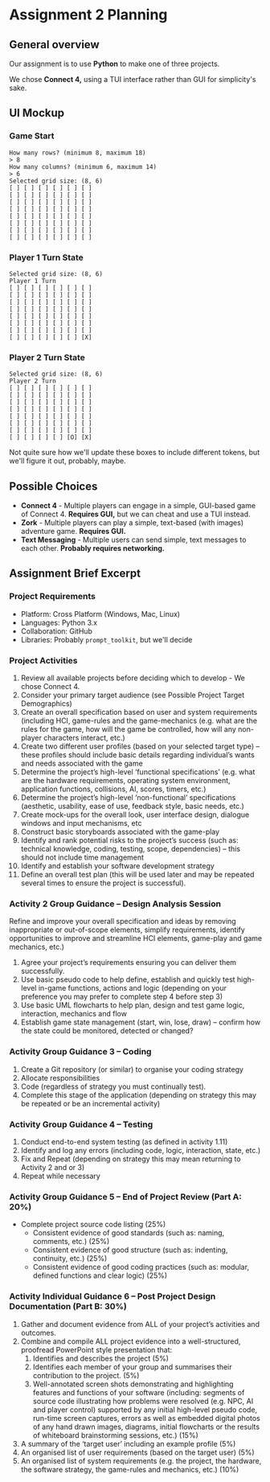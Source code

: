 # Assignment 2 Planning

## General overview

Our assignment is to use **Python** to make one of three projects.

We chose **Connect 4,** using a TUI interface rather than GUI for simplicity's sake.

## UI Mockup

### Game Start

```plaintext
How many rows? (minimum 8, maximum 18)
> 8
How many columns? (minimum 6, maximum 14)
> 6
Selected grid size: (8, 6)
[ ] [ ] [ ] [ ] [ ] [ ]
[ ] [ ] [ ] [ ] [ ] [ ]
[ ] [ ] [ ] [ ] [ ] [ ]
[ ] [ ] [ ] [ ] [ ] [ ]
[ ] [ ] [ ] [ ] [ ] [ ]
[ ] [ ] [ ] [ ] [ ] [ ]
[ ] [ ] [ ] [ ] [ ] [ ]
[ ] [ ] [ ] [ ] [ ] [ ]
```

### Player 1 Turn State

```plaintext
Selected grid size: (8, 6)
Player 1 Turn
[ ] [ ] [ ] [ ] [ ] [ ]
[ ] [ ] [ ] [ ] [ ] [ ]
[ ] [ ] [ ] [ ] [ ] [ ]
[ ] [ ] [ ] [ ] [ ] [ ]
[ ] [ ] [ ] [ ] [ ] [ ]
[ ] [ ] [ ] [ ] [ ] [ ]
[ ] [ ] [ ] [ ] [ ] [ ]
[ ] [ ] [ ] [ ] [ ] [X]
```

### Player 2 Turn State

```plaintext
Selected grid size: (8, 6)
Player 2 Turn
[ ] [ ] [ ] [ ] [ ] [ ]
[ ] [ ] [ ] [ ] [ ] [ ]
[ ] [ ] [ ] [ ] [ ] [ ]
[ ] [ ] [ ] [ ] [ ] [ ]
[ ] [ ] [ ] [ ] [ ] [ ]
[ ] [ ] [ ] [ ] [ ] [ ]
[ ] [ ] [ ] [ ] [ ] [ ]
[ ] [ ] [ ] [ ] [O] [X]
```

Not quite sure how we'll update these boxes to include different tokens, but we'll figure it out, probably, maybe.

## Possible Choices

* **Connect 4** - Multiple players can engage in a simple, GUI-based game of Connect 4. **Requires GUI,** but we can cheat and use a TUI instead.
* **Zork** - Multiple players can play a simple, text-based (with images) adventure game. **Requires GUI.**
* **Text Messaging** - Multiple users can send simple, text messages to each other. **Probably requires networking.**

<!-- So basically these are all horrible -->

## Assignment Brief Excerpt

### Project Requirements

* Platform: Cross Platform (Windows, Mac, Linux)
* Languages: Python 3.x
* Collaboration: GitHub
* Libraries: Probably `prompt_toolkit`, but we'll decide

### Project Activities

1. Review all available projects before deciding which to develop - We chose Connect 4.
2. Consider your primary target audience (see Possible Project Target Demographics)
3. Create an overall specification based on user and system requirements (including HCI, game-rules and the game-mechanics (e.g. what are the rules for the game, how will the game be controlled, how will any non-player characters interact, etc.)
4. Create two different user profiles (based on your selected target type) – these profiles should include basic details regarding individual’s wants and needs associated with the game
5. Determine the project’s high-level ‘functional specifications’ (e.g. what are the hardware requirements, operating system environment, application functions, collisions, AI, scores, timers, etc.)
6. Determine the project’s high-level ‘non-functional’ specifications (aesthetic, usability, ease of use, feedback style, basic needs, etc.) 
7. Create mock-ups for the overall look, user interface design, dialogue windows and input mechanisms, etc
8. Construct basic storyboards associated with the game-play
9. Identify and rank potential risks to the project’s success (such as: technical knowledge, coding, testing, scope, dependencies) – this should not include time management
10. Identify and establish your software development strategy
11. Define an overall test plan (this will be used later and may be repeated several times to ensure the project is successful).


### Activity 2 Group Guidance – Design Analysis Session

Refine and improve your overall specification and ideas by removing inappropriate or out-of-scope elements, simplify requirements, identify opportunities to improve and streamline HCI elements, game-play and game mechanics, etc.)

1. Agree your project’s requirements ensuring you can deliver them successfully.
2. Use basic pseudo code to help define, establish and quickly test high-level in-game functions, actions and logic (depending on your preference you may prefer to complete step 4 before step 3)
3. Use basic UML flowcharts to help plan, design and test game logic, interaction, mechanics and flow
4. Establish game state management (start, win, lose, draw) – confirm how the state could be monitored, detected or changed?

### Activity Group Guidance 3 – Coding

1. Create a Git repository (or similar) to organise your coding strategy
2. Allocate responsibilities
3. Code (regardless of strategy you must continually test).
4. Complete this stage of the application (depending on strategy this may be repeated or be an incremental activity)

### Activity Group Guidance 4 – Testing

1. Conduct end-to-end system testing (as defined in activity 1.11)
2. Identify and log any errors (including code, logic, interaction, state, etc.)
3. Fix and Repeat (depending on strategy this may mean returning to Activity 2 and or 3)
4. Repeat while necessary

### Activity Group Guidance 5 – End of Project Review (Part A: 20%)

* Complete project source code listing (25%)
  * Consistent evidence of good standards (such as: naming, comments, etc.) (25%)
  * Consistent evidence of good structure (such as: indenting, continuity, etc.) (25%)
  * Consistent evidence of good coding practices (such as: modular, defined functions and clear logic) (25%)

### Activity Individual Guidance 6 – Post Project Design Documentation (Part B: 30%)

1. Gather and document evidence from ALL of your project’s activities and outcomes.
2. Combine and compile ALL project evidence into a well-structured, proofread PowerPoint style presentation that:
    1. Identifies and describes the project (5%)
    2. Identifies each member of your group and summarises their contribution to the project. (5%)
    3. Well-annotated screen shots demonstrating and highlighting features and functions of your software (including: segments of source code illustrating how problems were resolved (e.g. NPC, AI and player control) supported by any initial high-level pseudo code, run-time screen captures, errors as well as embedded digital photos of any hand drawn images, diagrams, initial flowcharts or the results of whiteboard brainstorming sessions, etc.) (15%)
3. A summary of the ‘target user’ including an example profile (5%)
4. An organised list of user requirements (based on the target user) (5%)
5. An organised list of system requirements (e.g. the project, the hardware, the software strategy, the game-rules and mechanics, etc.) (10%)
